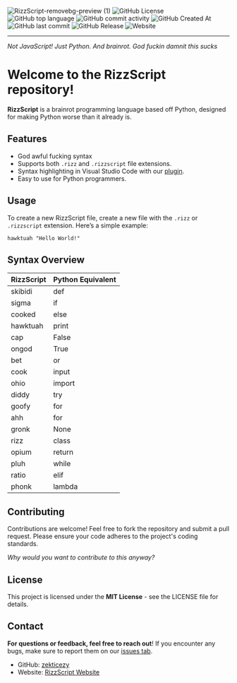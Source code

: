 ![RizzScript-removebg-preview (1)](https://github.com/user-attachments/assets/58008d30-28e5-4cd9-ab47-d0fbd159c90e)
![GitHub License](https://img.shields.io/github/license/zekticezy/rizzscript) ![GitHub top language](https://img.shields.io/github/languages/top/zekticezy/rizzscript) ![GitHub commit activity](https://img.shields.io/github/commit-activity/m/zekticezy/rizzscript) ![GitHub Created At](https://img.shields.io/github/created-at/zekticezy/rizzscript) ![GitHub last commit](https://img.shields.io/github/last-commit/zekticezy/rizzscript) ![GitHub Release](https://img.shields.io/github/v/release/zekticezy/rizzscript?label=latest%20compiler%20version)
 ![Website](https://img.shields.io/website?url=https%3A%2F%2Frizzscript.zekkie.dev) 

------

*Not JavaScript! Just Python. And brainrot. God fuckin damnit this sucks*

# Welcome to the **RizzScript** repository!
**RizzScript** is a brainrot programming language based off Python, designed for making Python worse than it already is.

## Features
- God awful fucking syntax
- Supports both `.rizz` and `.rizzscript` file extensions.
- Syntax highlighting in Visual Studio Code with our [plugin](https://github.com/zekticezy/RizzScriptVSC).
- Easy to use for Python programmers.

## Usage 

To create a new RizzScript file, create a new file with the `.rizz` or `.rizzscript` extension. Here’s a simple example: 

```rizz
hawktuah "Hello World!"
```

## Syntax Overview
| RizzScript | Python Equivalent |
| ---------- | ----------------- |
| skibidi    | def               |
| sigma      | if                |
| cooked     | else              |
| hawktuah   | print             |
| cap        | False             |
| ongod      | True              |
| bet        | or                |
| cook       | input             |
| ohio       | import            |
| diddy      | try               |
| goofy      | for               |
| ahh        | for               |
| gronk      | None              |
| rizz       | class             |
| opium      | return            |
| pluh       | while             |
| ratio      | elif              |
| phonk      | lambda            |

## Contributing

Contributions are welcome! Feel free to fork the repository and submit a pull request. Please ensure your code adheres to the project's coding standards.

*Why would you want to contribute to this anyway?*

## License

This project is licensed under the **MIT License** - see the LICENSE file for details.

## Contact

**For questions or feedback, feel free to reach out**! If you encounter any bugs, make sure to report them on our [issues tab](https://github.com/zekticezy/RizzScript/issues).

- GitHub: [zekticezy](https://github.com/zekticezy)
- Website: [RizzScript Website](https://rizzscript.zekkie.dev)
